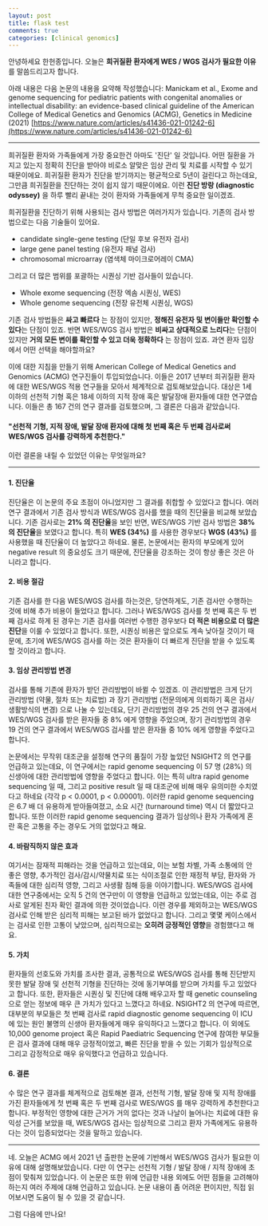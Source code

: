 ```yaml
---
layout: post
title: flask test
comments: true
categories: [clinical genomics]
---
```


안녕하세요 한헌종입니다.
오늘은 **희귀질환 환자에게 WES / WGS 검사가 필요한 이유**를 말씀드리고자 합니다.

아래 내용은 다음 논문의 내용을 요약해 작성했습니다:
Manickam et al., Exome and genome sequencing for pediatric patients with congenital anomalies or intellectual disability: an evidence-based clinical guideline of the American College of Medical Genetics and Genomics (ACMG), Genetics in Medicine (2021)
[https://www.nature.com/articles/s41436-021-01242-6](https://www.nature.com/articles/s41436-021-01242-6)

---

희귀질환 환자와 가족들에게 가장 중요한건 아마도 '진단' 일 것입니다.
어떤 질환을 가지고 있는지 정확히 진단을 받아야 비로소 알맞은 임상 관리 및 치료를 시작할 수 있기 때문이에요.
희귀질환 환자가 진단을 받기까지는 평균적으로 5년이 걸린다고 하는데요, 그만큼 희귀질환을 진단하는 것이 쉽지 않기 때문이에요.
이런 **진단 방랑 (diagnostic odyssey)** 을 하루 빨리 끝내는 것이 환자와 가족들에게 무척 중요한 일이겠죠.

희귀질환을 진단하기 위해 사용되는 검사 방법은 여러가지가 있습니다.
기존의 검사 방법으로는 다음 기술들이 있어요.
- candidate single-gene testing (단일 후보 유전자 검사)
- large gene panel testing (유전자 패널 검사)
- chromosomal microarray (염색체 마이크로어레이 CMA)

그리고 더 많은 범위를 포괄하는 시퀀싱 기반 검사들이 있습니다.
- Whole exome sequencing (전장 엑솜 시퀀싱, WES)
- Whole genome sequencing (전장 유전체 시퀀싱, WGS)

기존 검사 방법들은 **싸고 빠르다** 는 장점이 있지만, **정해진 유전자 및 변이들만 확인할 수 있다**는 단점이 있죠.
반면 WES/WGS 검사 방법은 **비싸고 상대적으로 느리다**는 단점이 있지만 **거의 모든 변이를 확인할 수 있고 더욱 정확하다** 는 장점이 있죠.
과연 환자 입장에서 어떤 선택을 해야할까요?

이에 대한 지침을 만들기 위해 American College of Medical Genetics and Genomics (ACMG) 연구진들이 투입되었습니다.
이들은 2017 년부터 희귀질환 환자에 대한 WES/WGS 적용 연구들을 모아서 체계적으로 검토해보았습니다.
대상은 1세 이하의 선천적 기형 혹은 18세 이하의 지적 장애 혹은 발달장애 환자들에 대한 연구였습니다.
이들은 총 167 건의 연구 결과를 검토했으며, 그 결론은 다음과 같았습니다.
#### **"선천적 기형, 지적 장애, 발달 장애 환자에 대해 첫 번째 혹은 두 번째 검사로써 WES/WGS 검사를 강력하게 추천한다."**
이런 결론을 내릴 수 있었던 이유는 무엇일까요?

---

#### 1. 진단율
진단율은 이 논문의 주요 초점이 아니었지만 그 결과를 취합할 수 있었다고 합니다.
여러 연구 결과에서 기존 검사 방식과 WES/WGS 검사를 했을 때의 진단율을 비교해 보았습니다.
기존 검사로는 **21% 의 진단율**을 보인 반면,
WES/WGS 기반 검사 방법은 **38% 의 진단율**을 보였다고 합니다.
특히 **WES (34%)** 를 사용한 경우보다 **WGS (43%)** 를 사용했을 때 진단율이 더 높았다고 하네요.
물론, 논문에서는 환자의 부모에게 있어 negative result 의 중요성도 크기 때문에, 진단율을 강조하는 것이 항상 좋은 것은 아니라고 합니다.

#### 2. 비용 절감
기존 검사를 한 다음 WES/WGS 검사를 하는것은, 당연하게도, 기존 검사만 수행하는 것에 비해 추가 비용이 들었다고 합니다.
그러나 WES/WGS 검사를 첫 번째 혹은 두 번째 검사로 하게 된 경우는 기존 검사를 여러번 수행한 경우보다 **더 적은 비용으로 더 많은 진단**을 이룰 수 있었다고 합니다.
또한, 시퀀싱 비용은 앞으로도 계속 낮아질 것이기 때문에, 초기에 WES/WGS 검사를 하는 것은 환자들이 더 빠르게 진단을 받을 수 있도록 할 것이라고 합니다.

#### 3. 임상 관리방법 변경
검사를 통해 기존에 환자가 받던 관리방법이 바뀔 수 있겠죠.
이 관리방법은 크게 단기 관리방법 (약물, 절차 또는 치료법) 과 장기 관리방법 (전문의에게 의뢰하기 혹은 검사/생활방식의 변경) 으로 나눌 수 있는데요,
단기 관리방법의 경우 25 건의 연구 결과에서 WES/WGS 검사를 받은 환자들 중 8% 에게 영향을 주었으며,
장기 관리방법의 경우 19 건의 연구 결과에서 WES/WGS 검사를 받은 환자들 중 10% 에게 영향을 주었다고 합니다.

논문에서는 무작위 대조군을 설정해 연구의 품질이 가장 높았던 NSIGHT2 의 연구를 언급하고 있는데요,
이 연구에서는 rapid genome sequencing 이 57 명 (28%) 의 신생아에 대한 관리방법에 영향을 주었다고 합니다.
이는 특히 ultra rapid genome sequencing 일 때, 그리고 positive result 일 때 대조군에 비해 매우 유의미한 수치였다고 하네요 (각각 p < 0.0001, p < 0.00001).
이러한 rapid genome sequencing 은 6.7 배 더 유용하게 받아들여졌고, 소요 시간 (turnaround time) 역시 더 짧았다고 합니다.
또한 이러한 rapid genome sequencing 결과가 임상의나 환자 가족에게 혼란 혹은 고통을 주는 경우도 거의 없었다고 해요.

#### 4. 바람직하지 않은 효과
여기서는 잠재적 피해라는 것을 언급하고 있는데요, 이는 보험 차별, 가족 소통에의 안 좋은 영향, 추가적인 검사/감시/약물치료 또는 식이조절로 인한 재정적 부담, 환자와 가족들에 대한 심리적 영향, 그리고 사생활 침해 등을 이야기합니다.
WES/WGS 검사에 대한 연구중에서는 오직 5 건의 연구만이 이 영향을 언급하고 있었는데요, 이는 주로 검사로 알게된 친자 확인 결과에 의한 것이었습니다.
이런 경우를 제외하고는 WES/WGS 검사로 인해 받은 심리적 피해는 보고된 바가 없었다고 합니다.
그리고 몇몇 케이스에서는 검사로 인한 고통이 낮았으며, 심리적으로는 **오히려 긍정적인 영향**을 경험했다고 해요.

#### 5. 가치
환자들의 선호도와 가치를 조사한 결과, 공통적으로 WES/WGS 검사를 통해 진단받지 못한 발달 장애 및 선천적 기형을 진단하는 것에 동기부여를 받으며 가치를 두고 있었다고 합니다.
또한, 환자들은 시퀀싱 및 진단에 대해 배우고자 할 때 genetic counseling 으로 얻는 정보에 매우 큰 가치가 있다고 느꼈다고 하네요.
NSIGHT2 의 연구에 따르면, 대부분의 부모들은 첫 번째 검사로 rapid diagnostic genome sequencing 이 ICU 에 있는 원인 불명의 신생아 환자들에게 매우 유익하다고 느꼈다고 합니다.
이 외에도 10,000 genome project 혹은 Rapid Paediatric Sequencing 연구에 참여한 부모들은 검사 결과에 대해 매우 긍정적이었고, 빠른 진단을 받을 수 있는 기회가 임상적으로 그리고 감정적으로 매우 유익했다고 언급하고 있습니다.

#### 6. 결론
수 많은 연구 결과를 체계적으로 검토해본 결과, 선천적 기형, 발달 장애 및 지적 장애를 가진 환자들에게 첫 번째 혹은 두 번째 검사로 WES/WGS 를 매우 강력하게 추천한다고 합니다.
부정적인 영향에 대한 근거가 거의 없다는 것과 나날이 늘어나는 치료에 대한 유익성 근거를 보았을 때, WES/WGS 검사는 임상적으로 그리고 환자 가족에게도 유용하다는 것이 입증되었다는 것을 말하고 있습니다.

---

네. 오늘은 ACMG 에서 2021 년 출판한 논문에 기반해서 WES/WGS 검사가 필요한 이유에 대해 설명해보았습니다.
다만 이 연구는 선천적 기형 / 발달 장애 / 지적 장애에 초점이 맞춰져 있었습니다.
이 논문은 또한 위에 언급한 내용 외에도 어떤 점들을 고려해야 하는지 여러 주제에 대해 언급하고 있습니다.
논문 내용이 좀 어려운 편이지만, 직접 읽어보시면 도움이 될 수 있을 것 같습니다.

그럼 다음에 만나요!